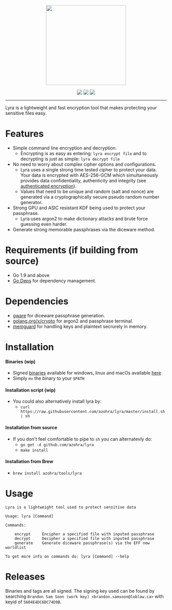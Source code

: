 <p align="center">
  <img src="https://cdn.rawgit.com/azohra/lyra/master/docs/assets/logo.svg" height="250" width="250" />
  <p align="center">
    <a href="https://travis-ci.org/azohra/lyra"><img src="https://travis-ci.org/azohra/lyra.svg?branch=master"></a>
    <a href="https://goreportcard.com/report/github.com/azohra/lyra"><img src="https://goreportcard.com/badge/github.com/azohra/lyra"></a>
    <a href="https://github.com/azohra/lyra/blob/master/LICENSE"><img src="https://img.shields.io/badge/License-BSD%203--Clause-blue.svg"></a>
  </p>
</p>

---
Lyra is a lightweight and fast encryption tool that makes protecting your sensitive files easy. 

# Features
* Simple command line encryption and decryption. 
  * Encrypting is as easy as entering: `lyra encrypt file` and to decrypting is just as simple: `lyra decrypt file`
* No need to worry about complex cipher options and configurations.
  * Lyra uses a single strong time tested cipher to protect your data. Your data is encrypted with AES-256-GCM which simultaneously provides data confidentiality, authenticity and integrity (see [authenticated encryption](https://en.wikipedia.org/wiki/Authenticated_encryption)).
  * Values that need to be unique and random (salt and nonce) are generated via a cryptographically secure pseudo random number generator.
* Strong GPU and ASIC resistant KDF being used to protect your passphrase.
  * Lyra uses argon2 to make dictionary attacks and brute force guessing even harder.
* Generate strong memorable passphrases via the diceware method.

# Requirements (if building from source)
* Go 1.9 and above
* [Go Deps](https://golang.github.io/dep/) for dependency management.

# Dependencies
* [gware](https://github.com/brsmsn/gware) for diceware passphrase generation.
* [golang.org/x/crypto](https://github.com/golang/crypto) for argon2 and passphrase terminal.
* [memguard](https://github.com/awnumar/memguard) for handling keys and plaintext secrurely in memory.

# Installation
#### Binaries (wip)
* Signed [binaries](#releases) available for windows, linux and macOs available [here](https://github.com/azohra/lyra/releases)
* Simply `mv` the binary to your `$PATH`
#### Installation script (wip)
* You could also alternatively install lyra by: 
  * `curl https://raw.githubusercontent.com/azohra/lyra/master/install.sh | sh`
#### Installation from source
* If you don't feel comfortable to pipe to `sh` you can alternatevly do:
  * `go get -d github.com/azohra/lyra`
  * `make install`
#### Installation from Brew
* `brew install azohra/tools/lyra`

# Usage
```
Lyra is a lightweight tool used to protect sensitive data

Usage: lyra [Command]

Commands:

	encrypt		Encipher a specified file with inputed passphrase
	decrypt		Decipher a specified file with inputed passphrase
	generate	Generate diceware passphrase(s) via the EFF new worldlist
		
To get more info on commands do: lyra [Command] --help
```

# Releases
Binaries and tags are all signed. The signing key used can be found by searching `Brandon Sam Soon (work key) <brandon.samsoon@loblaw.ca>` with keyid of `5604E4DC6DC74D9B`.
